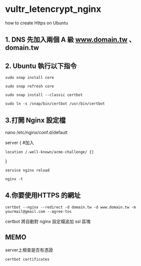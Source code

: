 # vultr_letencrypt_nginx
how to create Https on Ubuntu


## 1. DNS   先加入兩個 A 級 www.domain.tw 、domain.tw

## 2. Ubuntu 執行以下指令
```sudo snap install core```

```sudo snap refresh core```

```sudo snap install --classic certbot```

```sudo ln -s /snap/bin/certbot /usr/bin/certbot```

## 3.打開 Nginx 設定檔
nano /etc/nginx/conf.d/default

server { 
  #加入
  
	location /.well-known/acme-challenge/ {}  
}

```service nginx reload```

```nginx -t```

## 4.你要使用HTTPS 的網址
```certbot --nginx --redirect -d domain.tw -d www.domain.tw -m yourmail@gmail.com --agree-tos```

certbot 將自動對 nginx 設定檔追加 ssl 區塊

## MEMO
server上檢查是否有憑證

```certbot certificates```
